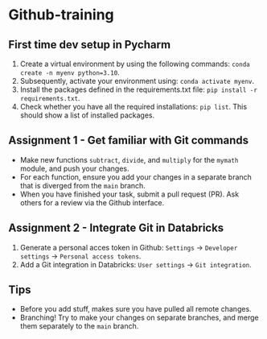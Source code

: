 # Github-training

## First time dev setup in Pycharm
1. Create a virtual environment by using the following commands: `conda create -n myenv python=3.10`.
2. Subsequently, activate your environment using: `conda activate myenv`.
3. Install the packages defined in the requirements.txt file: `pip install -r requirements.txt`.
4. Check whether you have all the required installations: `pip list`. This should show a list of installed packages.

## Assignment 1 - Get familiar with Git commands
- Make new functions `subtract`, `divide`, and `multiply` for the `mymath` module, and push your changes.
- For each function, ensure you add your changes in a separate branch that is diverged from the `main` branch.
- When you have finished your task, submit a pull request (PR). Ask others for a review via the Github interface.

## Assignment 2 - Integrate Git in Databricks
1. Generate a personal acces token in Github: `Settings` -> `Developer settings` -> `Personal access tokens`.
2. Add a Git integration in Databricks: `User settings` -> `Git integration`.

## Tips
- Before you add stuff, makes sure you have pulled all remote changes.
- Branching! Try to make your changes on separate branches, and merge them separately to the `main` branch.
  
